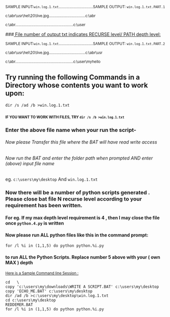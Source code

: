 <sup>SAMPLE INPUT:`win.log.1.txt`................................SAMPLE OUTPUT: `win.log.1.txt.PART.1`</sup>

<sup>c:\abr\usr\hel\20\live.jpg..................................c:\abr

<sup>c:\abr......................................................c:\user

###<ins> File number of output txt indicates RECURSE level/ PATH depth level:</ins>

<sup>SAMPLE INPUT:`win.log.1.txt`................................SAMPLE OUTPUT: `win.log.1.txt.PART.2`

<sup>c:\abr\usr\hel\20\live.jpg..................................c:\abr\usr

<sup>c:\abr......................................................c:\user\myhello

## Try running the following Commands in a Directory whose contents you want to work upon:
`dir /s /ad /b >win.log.1.txt`

### <sup><sup>IF YOU WANT TO WORK WITH FILES, TRY `dir /s /b >win.log.1.txt`</sup></sup>
### Enter the above file name when your run the script-
###### Now please Transfer this file where the BAT will have read write access
###### Now run the BAT and enter the folder path when prompted AND enter (above) input file name

eg. `c:\users\my\desktop` And `win.log.1.txt`

### Now there will be a number of python scripts generated . Please close bat file N recurse level according to your requirement has been written.
#### For eg. If my max depth level requirement is 4  , then I may close the file once `python.4.py` is written

#### Now please run ALL python files like this in the command prompt:
``for /l %i in (1,1,5) do python python.%i.py``

#### to run ALL the Python Scripts. Replace number 5 above with your ( own MAX ) depth
<sup><ins>Here is a Sample Command line Session :</ins>
```
cd   \
copy 'c:\users\my\downloads\WRITE A SCRIPT.BAT' c:\users\my\desktop
copy 'ECHO_ME.BAT' c:\users\my\desktop
dir /ad /b >c:\users\my\desktop\win.log.1.txt
cd c:\users\my\desktop
REDDEMER.BAT
for /l %i in (1,1,5) do python python.%i.py
```






